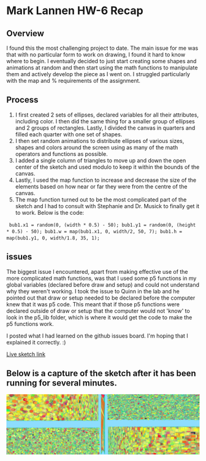 # Mark Lannen HW-6 Recap

## Overview
I found this the most challenging project to date. The main issue for me was that with no particular form to work on drawing, I found it hard to know where to begin. I eventually decided to just start creating some shapes and animations at random and then start using the math functions to manipulate them and actively develop the piece as I went on. I struggled particularly with the map and % requirements of the assignment.

## Process
1. I first created 2 sets of ellipses, declared variables for all their attributes, including color. I then did the same thing for a smaller group of ellipses and 2 groups of rectangles. Lastly, I divided the canvas in quarters and filled each quarter with one set of shapes.
2. I then set random animations to distribute ellipses of various sizes, shapes and colors around the screen using as many of the math operators and functions as possible.
3. I added a single column of triangles to move up and down the open center of the sketch and used modulo to keep it within the bounds of the canvas.
4. Lastly, I used the map function to increase and decrease the size of the elements based on how near or far they were from the centre of the canvas.
5. The map function turned out to be the most complicated part of the sketch and I had to consult with Stephanie and Dr. Musick to finally get it to work.  Below is the code:

`
bub1.x1 = random(0, (width * 0.5) - 50);
bub1.y1 = random(0, (height * 0.5) - 50);
bub1.w = map(bub1.x1, 0, width/2, 50, 7);
bub1.h = map(bub1.y1, 0, width/1.8, 35, 1);`


## issues
The biggest issue I encountered, apart from making effective use of the more complicated math functions, was that I used some p5 functions in my global variables (declared before draw and setup) and could not understand why they weren't working. I took the issue to Quinn in the lab and he pointed out that draw or setup needed to be declared before the computer knew that it was p5 code. This meant that if those p5 functions were declared outside of draw or setup that the computer would not 'know' to look in the p5_lib folder, which is where it would get the code to make the p5 functions work.

I posted what I had learned on the github issues board. I'm hoping that I explained it correctly.  :)

[Live sketch link](https://marklannenum.github.io/work-120/hw-6/)

## Below is a capture of the sketch after it has been running for several minutes.

![](Capture.JPG)
